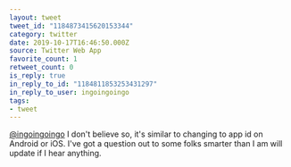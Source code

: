 ```yaml
---
layout: tweet
tweet_id: "1184873415620153344"
category: twitter
date: 2019-10-17T16:46:50.000Z
source: Twitter Web App
favorite_count: 1
retweet_count: 0
is_reply: true
in_reply_to_id: "1184811853253431297"
in_reply_to_user: ingoingoingo
tags:
- tweet
---
```


[@ingoingoingo](https://twitter.com/@ingoingoingo) I don't believe so, it's similar to changing to app id on Android or iOS. I've got a question out to some folks smarter than I am will update if I hear anything.
